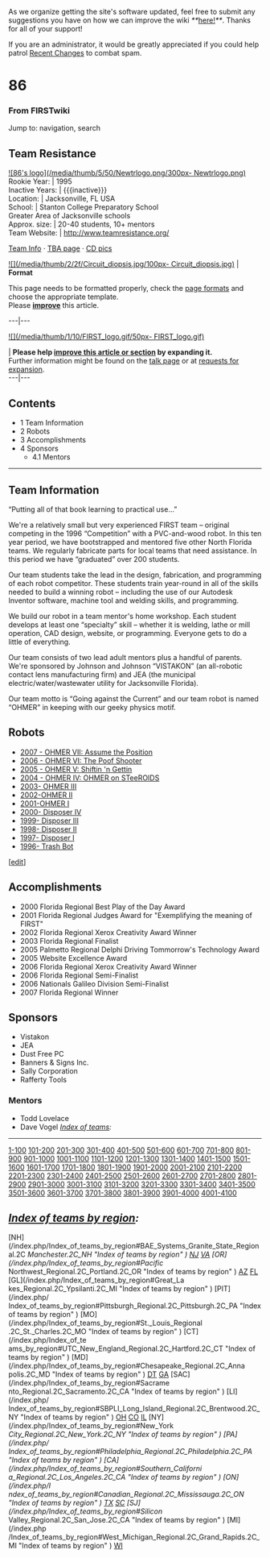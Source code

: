 As we organize getting the site's software updated, feel free to submit any
suggestions you have on how we can improve the wiki
_**_[here!](/index.php/User:Hallry/Suggestions "User:Hallry/Suggestions"
)_**_. Thanks for all of your support!

If you are an administrator, it would be greatly appreciated if you could help
patrol [Recent Changes](/index.php/Special:Recentchanges
"Special:Recentchanges" ) to combat spam.

# 86

### From FIRSTwiki

Jump to: navigation, search

Team Resistance  
---  
[![86's logo](/media/thumb/5/50/Newtrlogo.png/300px-
Newtrlogo.png)](/index.php/Image:Newtrlogo.png "86's logo" )  
Rookie Year: | 1995  
Inactive Years: | {{{inactive}}}  
Location: | Jacksonville, FL USA  
School: | Stanton College Preparatory School  
Greater Area of Jacksonville schools  
Approx. size: | 20-40 students, 10+ mentors  
Team Website: | <http://www.teamresistance.org/>  
  
[Team Info](http://frclinks.appspot.com/t/86
"http://frclinks.appspot.com/t/86" ) · [TBA
page](http://www.thebluealliance.com/team/86
"http://www.thebluealliance.com/team/86" ) · [CD
pics](http://www.chiefdelphi.com/media/photos/tags/frc86
"http://www.chiefdelphi.com/media/photos/tags/frc86" )  
  
[![](/media/thumb/2/2f/Circuit_diopsis.jpg/100px-
Circuit_diopsis.jpg)](/index.php/Image:Circuit_diopsis.jpg "" ) |  **Format**  

This page needs to be formatted properly, check the [page
formats](/index.php/FIRSTwiki:Page_formats "FIRSTwiki:Page formats" ) and
choose the appropriate template.  
Please **[improve](http://firstwiki.net/index.php?title=86&action=edit
"http://firstwiki.net/index.php?title=86&action=edit" )** this article.  
  
---|---  
  
[![](/media/thumb/1/10/FIRST_logo.gif/50px-
FIRST_logo.gif)](/index.php/Image:FIRST_logo.gif "" )

| **Please help [improve this article or
section](http://firstwiki.net/index.php?title=86&action=edit
"http://firstwiki.net/index.php?title=86&action=edit" ) by expanding it.**  
Further information might be found on the [talk
page](/index.php?title=Talk:86&action=edit "Talk:86" ) or at [requests for
expansion](/index.php/FIRSTwiki:Requests_for_expansion "FIRSTwiki:Requests for
expansion" ).  
---|---  
  
  

## Contents

  * 1 Team Information
  * 2 Robots
  * 3 Accomplishments
  * 4 Sponsors
    * 4.1 Mentors  
---  
  

## Team Information

“Putting all of that book learning to practical use...”

We're a relatively small but very experienced FIRST team – original competing
in the 1996 “Competition” with a PVC-and-wood robot. In this ten year period,
we have bootstrapped and mentored five other North Florida teams. We regularly
fabricate parts for local teams that need assistance. In this period we have
“graduated” over 200 students.

Our team students take the lead in the design, fabrication, and programming of
each robot competitor. These students train year-round in all of the skills
needed to build a winning robot – including the use of our Autodesk Inventor
software, machine tool and welding skills, and programming.

We build our robot in a team mentor's home workshop. Each student develops at
least one “specialty” skill – whether it is welding, lathe or mill operation,
CAD design, website, or programming. Everyone gets to do a little of
everything.

Our team consists of two lead adult mentors plus a handful of parents. We're
sponsored by Johnson and Johnson “VISTAKON” (an all-robotic contact lens
manufacturing firm) and JEA (the municipal electric/water/wastewater utility
for Jacksonville Florida).

Our team motto is “Going against the Current” and our team robot is named
“OHMER” in keeping with our geeky physics motif.


## Robots

  * [2007 - OHMER VII: Assume the Position](/index.php?title=OHMER_VII_%2886%29&action=edit "OHMER VII \(86\)" )
  * [2006 - OHMER VI: The Poof Shooter](/index.php?title=OHMER_VI_%2886%29&action=edit "OHMER VI \(86\)" )
  * [2005 - OHMER V: Shiftin 'n Gettin](/index.php?title=OHMER_V_%2886%29&action=edit "OHMER V \(86\)" )
  * [2004 - OHMER IV: OHMER on STeeROIDS](/index.php?title=OHMER_IV_%2886%29&action=edit "OHMER IV \(86\)" )
  * [2003- OHMER III](/index.php?title=OHMER_III_%2886%29&action=edit "OHMER III \(86\)" )
  * [2002-OHMER II](/index.php?title=OHMER_II_%2886%29&action=edit "OHMER II \(86\)" )
  * [2001-OHMER I](/index.php?title=OHMER_I_%2886%29&action=edit "OHMER I \(86\)" )
  * [2000- Disposer IV](/index.php?title=Disposer_IV_%2886%29&action=edit "Disposer IV \(86\)" )
  * [1999- Disposer III](/index.php?title=Disposer_III_%2886%29&action=edit "Disposer III \(86\)" )
  * [1998- Disposer II](/index.php?title=Disposer_II_%2886%29&action=edit "Disposer II \(86\)" )
  * [1997- Disposer I](/index.php?title=Disposer_I_%2886%29&action=edit "Disposer I \(86\)" )
  * [1996- Trash Bot](/index.php?title=Trash_Bot_%2886%29&action=edit "Trash Bot \(86\)" )

[[edit](/index.php?title=86&action=edit&section=3 "Edit section:
Accomplishments" )]

## Accomplishments

  * 2000 Florida Regional Best Play of the Day Award 
  * 2001 Florida Regional Judges Award for "Exemplifying the meaning of FIRST" 
  * 2002 Florida Regional Xerox Creativity Award Winner 
  * 2003 Florida Regional Finalist 
  * 2005 Palmetto Regional Delphi Driving Tommorrow's Technology Award 
  * 2005 Website Excellence Award 
  * 2006 Florida Regional Xerox Creativity Award Winner 
  * 2006 Florida Regional Semi-Finalist 
  * 2006 Nationals Galileo Division Semi-Finalist 
  * 2007 Florida Regional Winner 


## Sponsors

  * Vistakon 
  * JEA 
  * Dust Free PC 
  * Banners &amp; Signs Inc. 
  * Sally Corporation 
  * Rafferty Tools 

  


### Mentors

  * Todd Lovelace 
  * Dave Vogel 
_[Index of teams](/index.php/Index_of_teams "Index of teams" ):_  
---  
  
[1-100](/index.php/Index_of_teams#1-100 "Index of teams" )
[101-200](/index.php/Index_of_teams#101-200 "Index of teams" )
[201-300](/index.php/Index_of_teams#201-300 "Index of teams" )
[301-400](/index.php/Index_of_teams#301-400 "Index of teams" )
[401-500](/index.php/Index_of_teams#401-500 "Index of teams" )
[501-600](/index.php/Index_of_teams#501-600 "Index of teams" )
[601-700](/index.php/Index_of_teams#601-700 "Index of teams" )
[701-800](/index.php/Index_of_teams#701-800 "Index of teams" )
[801-900](/index.php/Index_of_teams#801-900 "Index of teams" )
[901-1000](/index.php/Index_of_teams#901-1000 "Index of teams" )
[1001-1100](/index.php/Index_of_teams#1001-1100 "Index of teams" )
[1101-1200](/index.php/Index_of_teams#1101-1200 "Index of teams" )
[1201-1300](/index.php/Index_of_teams#1201-1300 "Index of teams" )
[1301-1400](/index.php/Index_of_teams#1301-1400 "Index of teams" )
[1401-1500](/index.php/Index_of_teams#1401-1500 "Index of teams" )
[1501-1600](/index.php/Index_of_teams#1501-1600 "Index of teams" )
[1601-1700](/index.php/Index_of_teams#1601-1700 "Index of teams" )
[1701-1800](/index.php/Index_of_teams#1701-1800 "Index of teams" )
[1801-1900](/index.php/Index_of_teams#1801-1900 "Index of teams" )
[1901-2000](/index.php/Index_of_teams#1901-2000 "Index of teams" )
[2001-2100](/index.php/Index_of_teams#2001-2100 "Index of teams" )
[2101-2200](/index.php/Index_of_teams#2101-2200 "Index of teams" )
[2201-2300](/index.php/Index_of_teams#2201-2300 "Index of teams" )
[2301-2400](/index.php/Index_of_teams#2301-2400 "Index of teams" )
[2401-2500](/index.php/Index_of_teams#2401-2500 "Index of teams" )
[2501-2600](/index.php/Index_of_teams#2501-2600 "Index of teams" )
[2601-2700](/index.php/Index_of_teams#2601-2700 "Index of teams" )
[2701-2800](/index.php/Index_of_teams#2701-2800 "Index of teams" )
[2801-2900](/index.php/Index_of_teams#2801-2900 "Index of teams" )
[2901-3000](/index.php/Index_of_teams#2901-3000 "Index of teams" )
[3001-3100](/index.php/Index_of_teams#3001-3100 "Index of teams" )
[3101-3200](/index.php/Index_of_teams#3101-3200 "Index of teams" )
[3201-3300](/index.php/Index_of_teams#3201-3300 "Index of teams" )
[3301-3400](/index.php/Index_of_teams#3301-3400 "Index of teams" )
[3401-3500](/index.php/Index_of_teams#3401-3500 "Index of teams" )
[3501-3600](/index.php/Index_of_teams#3501-3600 "Index of teams" )
[3601-3700](/index.php/Index_of_teams#3601-3700 "Index of teams" )
[3701-3800](/index.php/Index_of_teams#3701-3800 "Index of teams" )
[3801-3900](/index.php/Index_of_teams#3801-3900 "Index of teams" )
[3901-4000](/index.php/Index_of_teams#3901-4000 "Index of teams" )
[4001-4100](/index.php/Index_of_teams#4001-4100 "Index of teams" )  
  
_[Index of teams by region](/index.php/Index_of_teams_by_region "Index of
teams by region" ):_  
---  
  
[NH](/index.php/Index_of_teams_by_region#BAE_Systems_Granite_State_Regional.2C
_Manchester.2C_NH "Index of teams by region" )
[NJ](/index.php/Index_of_teams_by_region#New_Jersey_Regional.2C_Trenton.2C_NJ
"Index of teams by region" )
[VA](/index.php/Index_of_teams_by_region#NASA.2FVCU_Regional.2C_Richmond.2C_VA
"Index of teams by region" ) [OR](/index.php/Index_of_teams_by_region#Pacific_
Northwest_Regional.2C_Portland.2C_OR "Index of teams by region" )
[AZ](/index.php/Index_of_teams_by_region#Arizona_Regional.2C_Phoenix.2C_AZ
"Index of teams by region" )
[FL](/index.php/Index_of_teams_by_region#Florida_Regional.2C_Orlando.2C_FL
"Index of teams by region" ) [GL](/index.php/Index_of_teams_by_region#Great_La
kes_Regional.2C_Ypsilanti.2C_MI "Index of teams by region" ) [PIT](/index.php/
Index_of_teams_by_region#Pittsburgh_Regional.2C_Pittsburgh.2C_PA "Index of
teams by region" ) [MO](/index.php/Index_of_teams_by_region#St._Louis_Regional
.2C_St._Charles.2C_MO "Index of teams by region" ) [CT](/index.php/Index_of_te
ams_by_region#UTC_New_England_Regional.2C_Hartford.2C_CT "Index of teams by
region" ) [MD](/index.php/Index_of_teams_by_region#Chesapeake_Regional.2C_Anna
polis.2C_MD "Index of teams by region" )
[DT](/index.php/Index_of_teams_by_region#Detroit_Regional.2C_Detroit.2C_MI
"Index of teams by region" )
[GA](/index.php/Index_of_teams_by_region#Peachtree_Regional.2C_Duluth.2C_GA
"Index of teams by region" ) [SAC](/index.php/Index_of_teams_by_region#Sacrame
nto_Regional.2C_Sacramento.2C_CA "Index of teams by region" ) [LI](/index.php/
Index_of_teams_by_region#SBPLI_Long_Island_Regional.2C_Brentwood.2C_NY "Index
of teams by region" )
[OH](/index.php/Index_of_teams_by_region#Buckeye_Regional.2C_Cleveland.2C_OH
"Index of teams by region" )
[CO](/index.php/Index_of_teams_by_region#Colorado_Regional.2C_Denver.2C_CO
"Index of teams by region" )
[IL](/index.php/Index_of_teams_by_region#Midwest_Regional.2C_Evanston.2C_IL
"Index of teams by region" ) [NY](/index.php/Index_of_teams_by_region#New_York
_City_Regional.2C_New_York.2C_NY "Index of teams by region" ) [PA](/index.php/
Index_of_teams_by_region#Philadelphia_Regional.2C_Philadelphia.2C_PA "Index of
teams by region" ) [CA](/index.php/Index_of_teams_by_region#Southern_Californi
a_Regional.2C_Los_Angeles.2C_CA "Index of teams by region" ) [ON](/index.php/I
ndex_of_teams_by_region#Canadian_Regional.2C_Mississauga.2C_ON "Index of teams
by region" )
[TX](/index.php/Index_of_teams_by_region#Lone_Star_Regional.2C_Houston.2C_TX
"Index of teams by region" )
[SC](/index.php/Index_of_teams_by_region#Palmetto_Regional.2C_Columbia.2C_SC
"Index of teams by region" ) [SJ](/index.php/Index_of_teams_by_region#Silicon_
Valley_Regional.2C_San_Jose.2C_CA "Index of teams by region" ) [MI](/index.php
/Index_of_teams_by_region#West_Michigan_Regional.2C_Grand_Rapids.2C_MI "Index
of teams by region" )
[WI](/index.php/Index_of_teams_by_region#Wisconsin_Regional.2C_Milwaukee.2C_WI
"Index of teams by region" )  
  
